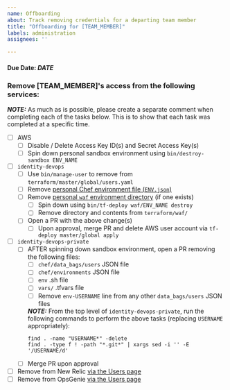 ```yaml
---
name: Offboarding
about: Track removing credentials for a departing team member
title: "Offboarding for [TEAM_MEMBER]"
labels: administration
assignees: ''

---
```


#### Due Date: _DATE_

<!-- Not all items below will be applicable to every team-member. -->
<!-- Please remove any items that don't apply before submitting this issue. -->

### Remove [TEAM_MEMBER]'s access from the following services:

***NOTE:*** As much as is possible, please create a separate comment when completing
each of the tasks below. This is to show that each task was completed at a specific time.

- [ ] AWS
  - [ ] Disable / Delete Access Key ID(s) and Secret Access Key(s)
  - [ ] Spin down personal sandbox environment using `bin/destroy-sandbox ENV_NAME`
- [ ] `identity-devops`
  - [ ] Use `bin/manage-user` to remove from `terraform/master/global/users.yaml`
  - [ ] Remove [personal Chef environment file (`ENV.json`)](https://github.com/18F/identity-devops/tree/main/kitchen/environments)
  - [ ] Remove [personal `waf` environment directory](https://github.com/18F/identity-devops/tree/main/terraform/waf) (if one exists)
    - [ ] Spin down using `bin/tf-deploy waf/ENV_NAME destroy`
    - [ ] Remove directory and contents from `terraform/waf/`
  - [ ] Open a PR with the above change(s)
    - [ ] Upon approval, merge PR and delete AWS user account
        via `tf-deploy master/global apply`
- [ ] `identity-devops-private`
  - [ ] AFTER spinning down sandbox environment, open a PR removing the following files:
    - [ ] `chef/data_bags/users` JSON file
    - [ ] `chef/environments` JSON file
    - [ ] `env` .sh file
    - [ ] `vars/` .tfvars file
    - [ ] Remove `env-USERNAME` line from any other `data_bags/users` JSON files

    ***NOTE:*** From the top level of `identity-devops-private`, run the following commands
    to perform the above tasks (replacing `USERNAME` appropriately):
    ```
    find . -name "USERNAME*" -delete
    find . -type f ! -path "*.git*" | xargs sed -i '' -E '/USERNAME/d'
    ```
  - [ ] Merge PR upon approval
- [ ] Remove from New Relic [via the Users page](https://account.newrelic.com/accounts/1376370/users)
- [ ] Remove from OpsGenie [via the Users page](https://login-gov.app.opsgenie.com/settings/users/)

<!-- REMOVE ALL COMMENT BLOCKS, LIKE THIS ONE, BEFORE SUBMITTING! -->
